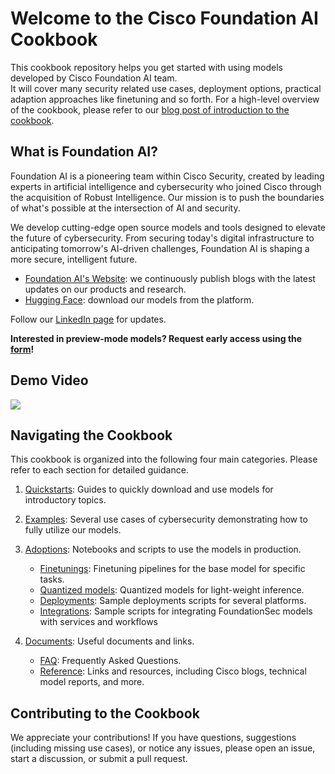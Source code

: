 # Welcome to the Cisco Foundation AI Cookbook
This cookbook repository helps you get started with using models developed by Cisco Foundation AI team. <br>
It will cover many security related use cases, deployment options, practical adaption approaches like finetuning and so forth.
For a high-level overview of the cookbook, please refer to our [blog post of introduction to the cookbook](https://www.linkedin.com/pulse/foundation-sec-8b-language-model-cybersecurity-introduction-cookbook-l9tsc).

## What is Foundation AI?
Foundation AI is a pioneering team within Cisco Security, created by leading experts in artificial intelligence and cybersecurity who joined Cisco through the acquisition of Robust Intelligence. Our mission is to push the boundaries of what's possible at the intersection of AI and security.

We develop cutting-edge open source models and tools designed to elevate the future of cybersecurity. From securing today's digital infrastructure to anticipating tomorrow's AI-driven challenges, Foundation AI is shaping a more secure, intelligent future.
- [Foundation AI's Website](https://fdtn.ai/): we continuously publish blogs with the latest updates on our products and research.
- [Hugging Face](https://huggingface.co/fdtn-ai): download our models from the platform.

Follow our [LinkedIn page](https://www.linkedin.com/company/fdtn/) for updates.

**Interested in preview-mode models? Request early access using the [form](https://fdtn.ai/early-access)!**

## Demo Video
[![](https://img.youtube.com/vi/ei5ND9bwmRo/0.jpg)](https://www.youtube.com/watch?v=ei5ND9bwmRo)

## Navigating the Cookbook
This cookbook is organized into the following four main categories. Please refer to each section for detailed guidance.
1. [Quickstarts](https://github.com/RobustIntelligence/foundation-ai-cookbook/tree/main/1_quickstarts): Guides to quickly download and use models for introductory topics.
2. [Examples](https://github.com/RobustIntelligence/foundation-ai-cookbook/tree/main/2_examples): Several use cases of cybersecurity demonstrating how to fully utilize our models.
3. [Adoptions](https://github.com/RobustIntelligence/foundation-ai-cookbook/tree/main/3_adoptions): Notebooks and scripts to use the models in production.
    - [Finetunings](https://github.com/RobustIntelligence/foundation-ai-cookbook/tree/main/3_adoptions/finetuning): Finetuning pipelines for the base model for specific tasks.
    - [Quantized models](https://github.com/RobustIntelligence/foundation-ai-cookbook/tree/main/3_adoptions/quantization): Quantized models for light-weight inference.
    - [Deployments](https://github.com/RobustIntelligence/foundation-ai-cookbook/tree/main/3_adoptions/deployment): Sample deployments scripts for several platforms.
    - [Integrations](https://github.com/RobustIntelligence/foundation-ai-cookbook/tree/main/3_adoptions/integrations): Sample scripts for integrating FoundationSec models with services and workflows

4. [Documents](https://github.com/RobustIntelligence/foundation-ai-cookbook/tree/main/4_documents): Useful documents and links.
    - [FAQ](https://github.com/RobustIntelligence/foundation-ai-cookbook/blob/main/4_documents/FAQ.md): Frequently Asked Questions.
    - [Reference](https://github.com/RobustIntelligence/foundation-ai-cookbook/blob/main/4_documents/Reference.md): Links and resources, including Cisco blogs, technical model reports, and more.

## Contributing to the Cookbook
We appreciate your contributions! If you have questions, suggestions (including missing use cases), or notice any issues, please open an issue, start a discussion, or submit a pull request.
